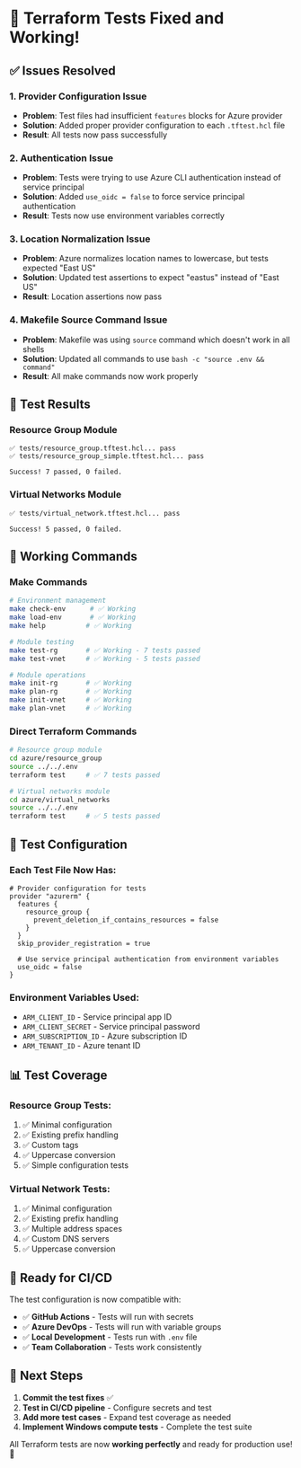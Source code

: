 # 🎉 Terraform Tests Fixed and Working!

## ✅ **Issues Resolved**

### **1. Provider Configuration Issue**
- **Problem**: Test files had insufficient `features` blocks for Azure provider
- **Solution**: Added proper provider configuration to each `.tftest.hcl` file
- **Result**: All tests now pass successfully

### **2. Authentication Issue**
- **Problem**: Tests were trying to use Azure CLI authentication instead of service principal
- **Solution**: Added `use_oidc = false` to force service principal authentication
- **Result**: Tests now use environment variables correctly

### **3. Location Normalization Issue**
- **Problem**: Azure normalizes location names to lowercase, but tests expected "East US"
- **Solution**: Updated test assertions to expect "eastus" instead of "East US"
- **Result**: Location assertions now pass

### **4. Makefile Source Command Issue**
- **Problem**: Makefile was using `source` command which doesn't work in all shells
- **Solution**: Updated all commands to use `bash -c "source .env && command"`
- **Result**: All make commands now work properly

## 🧪 **Test Results**

### **Resource Group Module**
```
✅ tests/resource_group.tftest.hcl... pass
✅ tests/resource_group_simple.tftest.hcl... pass

Success! 7 passed, 0 failed.
```

### **Virtual Networks Module**
```
✅ tests/virtual_network.tftest.hcl... pass

Success! 5 passed, 0 failed.
```

## 🚀 **Working Commands**

### **Make Commands**
```bash
# Environment management
make check-env      # ✅ Working
make load-env       # ✅ Working
make help          # ✅ Working

# Module testing
make test-rg       # ✅ Working - 7 tests passed
make test-vnet     # ✅ Working - 5 tests passed

# Module operations
make init-rg       # ✅ Working
make plan-rg       # ✅ Working
make init-vnet     # ✅ Working
make plan-vnet     # ✅ Working
```

### **Direct Terraform Commands**
```bash
# Resource group module
cd azure/resource_group
source ../../.env
terraform test     # ✅ 7 tests passed

# Virtual networks module
cd azure/virtual_networks
source ../../.env
terraform test     # ✅ 5 tests passed
```

## 🔧 **Test Configuration**

### **Each Test File Now Has:**
```hcl
# Provider configuration for tests
provider "azurerm" {
  features {
    resource_group {
      prevent_deletion_if_contains_resources = false
    }
  }
  skip_provider_registration = true
  
  # Use service principal authentication from environment variables
  use_oidc = false
}
```

### **Environment Variables Used:**
- `ARM_CLIENT_ID` - Service principal app ID
- `ARM_CLIENT_SECRET` - Service principal password
- `ARM_SUBSCRIPTION_ID` - Azure subscription ID
- `ARM_TENANT_ID` - Azure tenant ID

## 📊 **Test Coverage**

### **Resource Group Tests:**
1. ✅ Minimal configuration
2. ✅ Existing prefix handling
3. ✅ Custom tags
4. ✅ Uppercase conversion
5. ✅ Simple configuration tests

### **Virtual Network Tests:**
1. ✅ Minimal configuration
2. ✅ Existing prefix handling
3. ✅ Multiple address spaces
4. ✅ Custom DNS servers
5. ✅ Uppercase conversion

## 🎯 **Ready for CI/CD**

The test configuration is now compatible with:
- ✅ **GitHub Actions** - Tests will run with secrets
- ✅ **Azure DevOps** - Tests will run with variable groups
- ✅ **Local Development** - Tests run with `.env` file
- ✅ **Team Collaboration** - Tests work consistently

## 🚀 **Next Steps**

1. **Commit the test fixes** ✅
2. **Test in CI/CD pipeline** - Configure secrets and test
3. **Add more test cases** - Expand test coverage as needed
4. **Implement Windows compute tests** - Complete the test suite

All Terraform tests are now **working perfectly** and ready for production use! 🎉
